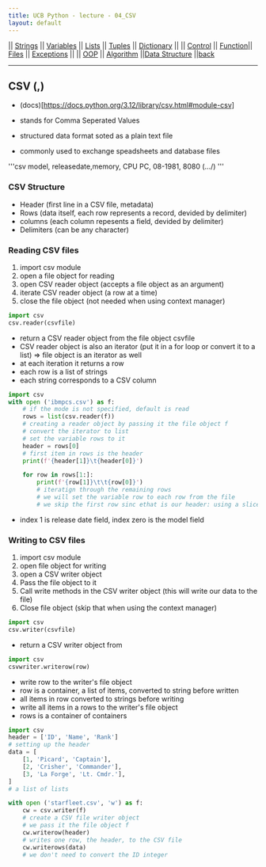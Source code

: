 ```yaml
---
title: UCB Python - lecture - 04_CSV 
layout: default
---
```

|| [Strings](./strings.html) || [Variables](./variables.html) || [Lists](./lists.html) || [Tuples](./tuples.html) || [Dictionary](./dictionary.html) ||
|| [Control](./control.html) || [Function](./function.html)|| [Files](./files.html) || [Exceptions](./exceptions.html) ||
|| [OOP](./oop.html) || [Algorithm](./algorithm.html) ||[Data Structure](./datastructure.html) ||[back](./index.html)

---

## CSV (,)

* (docs)[https://docs.python.org/3.12/library/csv.html#module-csv]

* stands for Comma Seperated Values
* structured data format soted as a plain text file
* commonly used to exchange speadsheets and database files

'''csv
model, releasedate,memory, CPU
PC, 08-1981, 8080
(.../)
'''

### CSV Structure

* Header (first line in a CSV file, metadata)
* Rows (data itself, each row represents a record, devided by delimiter)
* columns (each column repesents a field, devided by delimiter)
* Delimiters (can be any character)

### Reading CSV files

1. import csv module
2. open a file object for reading
3. open CSV reader object (accepts a file object as an argument)
4. iterate CSV reader object (a row at a time)
5. close the file object (not needed when using context manager)

```python
import csv
csv.reader(csvfile)
```

* return a CSV reader object from the file object csvfile
* CSV reader object is also an iterator (put it in a for loop or convert it to a list) => file object is an iterator as well
* at each iteration it returns a row
* each row is a list of strings
* each string corresponds to a CSV column

```python
import csv
with open ('ibmpcs.csv') as f:
    # if the mode is not specified, default is read
    rows = list(csv.reader(f))
    # creating a reader object by passing it the file object f
    # convert the iterator to list
    # set the variable rows to it
    header = rows[0]
    # first item in rows is the header
    print(f'{header[1]}\t{header[0]}')

    for row in rows[1:]:
        print(f'{row[1]}\t\t{row[0]}')
        # iteratign through the remaining rows
        # we will set the variable row to each row from the file
        # we skip the first row sinc ethat is our header: using a slice starting at index 1till the end of the list
```

* index 1 is release date field, index zero is the model field

### Writing to CSV files

1. import csv module
2. open file object for writing
3. open a CSV writer object
4. Pass the file object to it
5. Call write methods in the CSV writer object (this will write our data to the file)
6. Close file object (skip that when using the context manager)

```python
import csv
csv.writer(csvfile)
```

* return a CSV writer object from 

```python
import csv
csvwriter.writerow(row)
```

* write row to the writer's file object
* row is a container, a list of items, converted to string before written
* all items in row converted to strings before writing
* write all items in a rows to the writer's file object
* rows is a container of containers

```python
import csv
header = ['ID', 'Name', 'Rank']
# setting up the header
data = [
    [1, 'Picard', 'Captain'],
    [2, 'Crisher', 'Commander'],
    [3, 'La Forge', 'Lt. Cmdr.'],
]
# a list of lists

with open ('starfleet.csv', 'w') as f:
    cw = csv.writer(f)
    # create a CSV file writer object
    # we pass it the file object f
    cw.writerow(header)
    # writes one row, the header, to the CSV file
    cw.writerows(data)
    # we don't need to convert the ID integer
```
